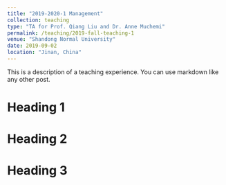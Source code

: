 ```yaml
---
title: "2019-2020-1 Management"
collection: teaching
type: "TA for Prof. Qiang Liu and Dr. Anne Muchemi"
permalink: /teaching/2019-fall-teaching-1
venue: "Shandong Normal University"
date: 2019-09-02
location: "Jinan, China"
---
```


This is a description of a teaching experience. You can use markdown like any other post.

Heading 1
======

Heading 2
======

Heading 3
======
